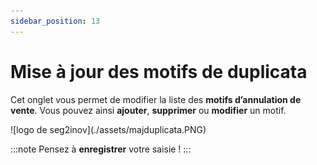 ```yaml
---
sidebar_position: 13
---
```


# Mise à jour des motifs de duplicata 


Cet onglet vous permet de modifier la liste des **motifs d’annulation de vente**. Vous pouvez ainsi **ajouter**, **supprimer** ou **modifier** un motif. 

<div className="contenaireImg">
    ![logo de seg2inov](./assets/majduplicata.PNG)
    </div> 

:::note
Pensez à **enregistrer** votre saisie !
:::
